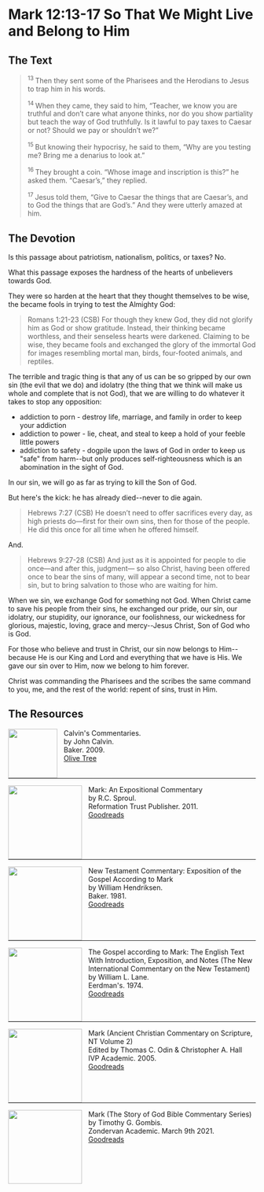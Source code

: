 # Mark 12:13-17 So That We Might Live and Belong to Him

## The Text

><sup> 13 </sup> Then they sent some of the Pharisees and the Herodians to Jesus to trap him in his words. 
>
><sup> 14 </sup> When they came, they said to him, “Teacher, we know you are truthful and don’t care what anyone thinks, nor do you show partiality but teach the way of God truthfully. Is it lawful to pay taxes to Caesar or not? Should we pay or shouldn’t we?” 
>
><sup> 15 </sup> But knowing their hypocrisy, he said to them, “Why are you testing me? Bring me a denarius to look at.” 
>
><sup> 16 </sup> They brought a coin. “Whose image and inscription is this?” he asked them. “Caesar’s,” they replied. 
>
><sup> 17 </sup> Jesus told them, “Give to Caesar the things that are Caesar’s, and to God the things that are God’s.” And they were utterly amazed at him. 

## The Devotion

Is this passage about patriotism, nationalism, politics, or taxes? No.

What this passage exposes the hardness of the hearts of unbelievers towards God.

They were so harden at the heart that they thought themselves to be wise, the became fools in trying to test the Almighty God:

>Romans 1:21-23 (CSB) For though they knew God, they did not glorify him as God or show gratitude. Instead, their thinking became worthless, and their senseless hearts were darkened. Claiming to be wise, they became fools and exchanged the glory of the immortal God for images resembling mortal man, birds, four-footed animals, and reptiles.

The terrible and tragic thing is that any of us can be so gripped by our own sin (the evil that we do) and idolatry (the thing that we think will make us whole and complete that is not God), that we are willing to do whatever it takes to stop any opposition:

 - addiction to porn - destroy life, marriage, and family in order to keep your addiction
 - addiction to power - lie, cheat, and steal to keep a hold of your feeble little powers
 - addiction to safety - dogpile upon the laws of God in order to keep us "safe" from harm--but only produces self-righteousness which is an abomination in the sight of God.

In our sin, we will go as far as trying to kill the Son of God.

But here's the kick: he has already died--never to die again.

>Hebrews 7:27 (CSB) He doesn’t need to offer sacrifices every day, as high priests do—first for their own sins, then for those of the people. He did this once for all time when he offered himself.

And.

>Hebrews 9:27-28 (CSB) And just as it is appointed for people to die once—and after this, judgment— so also Christ, having been offered once to bear the sins of many, will appear a second time, not to bear sin, but to bring salvation to those who are waiting for him.

When we sin, we exchange God for something not God. When Christ came to save his people from their sins, he exchanged our pride, our sin, our idolatry, our stupidity, our ignorance, our foolishness, our wickedness for glorious, majestic, loving, grace and mercy--Jesus Christ, Son of God who is God.

For those who believe and trust in Christ, our sin now belongs to Him--because He is our King and Lord and everything that we have is His. We gave our sin over to Him, now we belong to him forever.

Christ was commanding the Pharisees and the scribes the same command to you, me, and the rest of the world: repent of sins, trust in Him.

## The Resources

<p style="clear:both;">

<img src="/images/commentary-calvin-set.png" align="left" width="100" style="padding-right: 10px" />Calvin's Commentaries.  
by John Calvin.  
Baker. 2009.  
[Olive Tree](https://www.olivetree.com/store/product.php?productid=17517)

<p style="clear:both;">

---

<img src="/images/commentary-mark-sproul.jpg" align="left" width="150" style="padding-right: 10px" />Mark: An Expositional Commentary  
by R.C. Sproul.  
Reformation Trust Publisher. 2011.  
[Goodreads](https://www.goodreads.com/book/show/13329901-mark?ac=1&from_search=true&qid=AjPCOwNAXj&rank=1)

<p style="clear:both;">

---

<img src="/images/commentary-mark-hendriksen.jpg" align="left" width="150" style="padding-right: 10px" />New Testament Commentary: Exposition of the Gospel According to Mark  
by William Hendriksen.  
Baker. 1981.  
[Goodreads](https://www.goodreads.com/book/show/2365098.Mark)

<p style="clear:both;">

---

<img src="/images/commentary-mark-lane.jpg" align="left" width="150" style="padding-right: 10px" />The Gospel according to Mark: The English Text With Introduction, Exposition, and Notes (The New International Commentary on the New Testament)  
by William L. Lane.  
Eerdman's. 1974.  
[Goodreads](https://www.goodreads.com/book/show/978619.The_Gospel_of_Mark?from_search=true&from_srp=true&qid=UOUMUiJ7z4&rank=2)

<p style="clear:both;">

---

<img src="/images/commentary-mark-oden.jpg" align="left" width="150" style="padding-right: 10px" />Mark (Ancient Christian Commentary on Scripture, NT Volume 2)  
Edited by Thomas C. Odin & Christopher A. Hall  
IVP Academic. 2005.  
[Goodreads](https://www.goodreads.com/book/show/33015669-mark)

<p style="clear:both;">

---

<img src="/images/commentary-mark-gombis.jpg" align="left" width="150" style="padding-right: 10px" />Mark (The Story of God Bible Commentary Series)  
by Timothy G. Gombis.   
Zondervan Academic. March 9th 2021.  
[Goodreads](https://www.goodreads.com/book/show/54287613-mark)

<p style="clear:both;">

